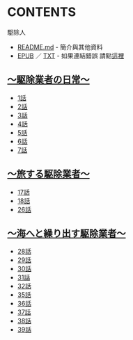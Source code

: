 # CONTENTS

駆除人


- [README.md](README.md) - 簡介與其他資料
- [EPUB](https://gitee.com/demogitee/epub-txt/tree/master/user/%E9%A7%86%E9%99%A4%E4%BA%BA.epub) ／ [TXT](https://gitee.com/demogitee/epub-txt/tree/master/user/out/%E9%A7%86%E9%99%A4%E4%BA%BA.out.txt) - 如果連結錯誤 請點[這裡](https://gitee.com/demogitee/epub-txt)


## [～駆除業者の日常～](00000_%EF%BD%9E%E9%A7%86%E9%99%A4%E6%A5%AD%E8%80%85%E3%81%AE%E6%97%A5%E5%B8%B8%EF%BD%9E)

- [1話](00000_%EF%BD%9E%E9%A7%86%E9%99%A4%E6%A5%AD%E8%80%85%E3%81%AE%E6%97%A5%E5%B8%B8%EF%BD%9E/1%E8%A9%B1.txt)
- [2話](00000_%EF%BD%9E%E9%A7%86%E9%99%A4%E6%A5%AD%E8%80%85%E3%81%AE%E6%97%A5%E5%B8%B8%EF%BD%9E/2%E8%A9%B1.txt)
- [3話](00000_%EF%BD%9E%E9%A7%86%E9%99%A4%E6%A5%AD%E8%80%85%E3%81%AE%E6%97%A5%E5%B8%B8%EF%BD%9E/3%E8%A9%B1.txt)
- [4話](00000_%EF%BD%9E%E9%A7%86%E9%99%A4%E6%A5%AD%E8%80%85%E3%81%AE%E6%97%A5%E5%B8%B8%EF%BD%9E/4%E8%A9%B1.txt)
- [5話](00000_%EF%BD%9E%E9%A7%86%E9%99%A4%E6%A5%AD%E8%80%85%E3%81%AE%E6%97%A5%E5%B8%B8%EF%BD%9E/5%E8%A9%B1.txt)
- [6話](00000_%EF%BD%9E%E9%A7%86%E9%99%A4%E6%A5%AD%E8%80%85%E3%81%AE%E6%97%A5%E5%B8%B8%EF%BD%9E/6%E8%A9%B1.txt)
- [7話](00000_%EF%BD%9E%E9%A7%86%E9%99%A4%E6%A5%AD%E8%80%85%E3%81%AE%E6%97%A5%E5%B8%B8%EF%BD%9E/7%E8%A9%B1.txt)


## [～旅する駆除業者～](00010_%EF%BD%9E%E6%97%85%E3%81%99%E3%82%8B%E9%A7%86%E9%99%A4%E6%A5%AD%E8%80%85%EF%BD%9E)

- [17話](00010_%EF%BD%9E%E6%97%85%E3%81%99%E3%82%8B%E9%A7%86%E9%99%A4%E6%A5%AD%E8%80%85%EF%BD%9E/17%E8%A9%B1.txt)
- [18話](00010_%EF%BD%9E%E6%97%85%E3%81%99%E3%82%8B%E9%A7%86%E9%99%A4%E6%A5%AD%E8%80%85%EF%BD%9E/18%E8%A9%B1.txt)
- [26話](00010_%EF%BD%9E%E6%97%85%E3%81%99%E3%82%8B%E9%A7%86%E9%99%A4%E6%A5%AD%E8%80%85%EF%BD%9E/26%E8%A9%B1.txt)


## [～海へと繰り出す駆除業者～](00020_%EF%BD%9E%E6%B5%B7%E3%81%B8%E3%81%A8%E7%B9%B0%E3%82%8A%E5%87%BA%E3%81%99%E9%A7%86%E9%99%A4%E6%A5%AD%E8%80%85%EF%BD%9E)

- [28話](00020_%EF%BD%9E%E6%B5%B7%E3%81%B8%E3%81%A8%E7%B9%B0%E3%82%8A%E5%87%BA%E3%81%99%E9%A7%86%E9%99%A4%E6%A5%AD%E8%80%85%EF%BD%9E/28%E8%A9%B1.txt)
- [29話](00020_%EF%BD%9E%E6%B5%B7%E3%81%B8%E3%81%A8%E7%B9%B0%E3%82%8A%E5%87%BA%E3%81%99%E9%A7%86%E9%99%A4%E6%A5%AD%E8%80%85%EF%BD%9E/29%E8%A9%B1.txt)
- [30話](00020_%EF%BD%9E%E6%B5%B7%E3%81%B8%E3%81%A8%E7%B9%B0%E3%82%8A%E5%87%BA%E3%81%99%E9%A7%86%E9%99%A4%E6%A5%AD%E8%80%85%EF%BD%9E/30%E8%A9%B1.txt)
- [31話](00020_%EF%BD%9E%E6%B5%B7%E3%81%B8%E3%81%A8%E7%B9%B0%E3%82%8A%E5%87%BA%E3%81%99%E9%A7%86%E9%99%A4%E6%A5%AD%E8%80%85%EF%BD%9E/31%E8%A9%B1.txt)
- [32話](00020_%EF%BD%9E%E6%B5%B7%E3%81%B8%E3%81%A8%E7%B9%B0%E3%82%8A%E5%87%BA%E3%81%99%E9%A7%86%E9%99%A4%E6%A5%AD%E8%80%85%EF%BD%9E/32%E8%A9%B1.txt)
- [35話](00020_%EF%BD%9E%E6%B5%B7%E3%81%B8%E3%81%A8%E7%B9%B0%E3%82%8A%E5%87%BA%E3%81%99%E9%A7%86%E9%99%A4%E6%A5%AD%E8%80%85%EF%BD%9E/35%E8%A9%B1.txt)
- [36話](00020_%EF%BD%9E%E6%B5%B7%E3%81%B8%E3%81%A8%E7%B9%B0%E3%82%8A%E5%87%BA%E3%81%99%E9%A7%86%E9%99%A4%E6%A5%AD%E8%80%85%EF%BD%9E/36%E8%A9%B1.txt)
- [37話](00020_%EF%BD%9E%E6%B5%B7%E3%81%B8%E3%81%A8%E7%B9%B0%E3%82%8A%E5%87%BA%E3%81%99%E9%A7%86%E9%99%A4%E6%A5%AD%E8%80%85%EF%BD%9E/37%E8%A9%B1.txt)
- [38話](00020_%EF%BD%9E%E6%B5%B7%E3%81%B8%E3%81%A8%E7%B9%B0%E3%82%8A%E5%87%BA%E3%81%99%E9%A7%86%E9%99%A4%E6%A5%AD%E8%80%85%EF%BD%9E/38%E8%A9%B1.txt)
- [39話](00020_%EF%BD%9E%E6%B5%B7%E3%81%B8%E3%81%A8%E7%B9%B0%E3%82%8A%E5%87%BA%E3%81%99%E9%A7%86%E9%99%A4%E6%A5%AD%E8%80%85%EF%BD%9E/39%E8%A9%B1.txt)

